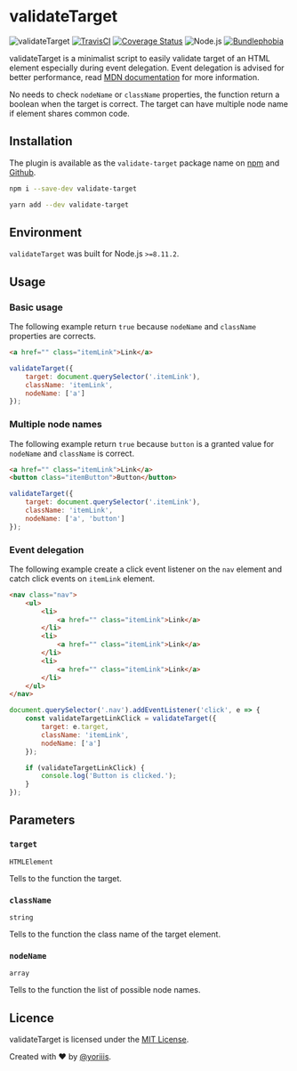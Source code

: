 # validateTarget

![validateTarget](https://img.shields.io/badge/validate--target-v1.0.0-546e7a.svg?style=for-the-badge) [![TravisCI](https://img.shields.io/travis/com/yoriiis/validate-target/master?style=for-the-badge)](https://travis-ci.com/yoriiis/validate-target) [![Coverage Status](https://img.shields.io/coveralls/github/yoriiis/validate-target?style=for-the-badge)](https://coveralls.io/github/yoriiis/validate-target?branch=master) ![Node.js](https://img.shields.io/node/v/validate-target?style=for-the-badge) [![Bundlephobia](https://img.shields.io/bundlephobia/minzip/validate-target?style=for-the-badge)](https://bundlephobia.com/result?p=validate-target@latest)

validateTarget is a minimalist script to easily validate target of an HTML element especially during event delegation. Event delegation is advised for better performance, read [MDN documentation](https://developer.mozilla.org/en-US/docs/Learn/JavaScript/Building_blocks/Events#Event_delegation) for more information.

No needs to check `nodeName` or `className` properties, the function return a boolean when the target is correct. The target can have multiple node name if element shares common code.

## Installation

The plugin is available as the `validate-target` package name on [npm](https://www.npmjs.com/package/validate-target) and [Github](https://github.com/yoriiis/validate-target).

```bash
npm i --save-dev validate-target
```

```bash
yarn add --dev validate-target
```

## Environment

`validateTarget` was built for Node.js `>=8.11.2`.

## Usage

### Basic usage

The following example return `true` because `nodeName` and `className` properties are corrects.

```html
<a href="" class="itemLink">Link</a>
```

```javascript
validateTarget({
    target: document.querySelector('.itemLink'),
    className: 'itemLink',
    nodeName: ['a']
});
```

### Multiple node names

The following example return `true` because `button` is a granted value for `nodeName` and `className` is correct.

```html
<a href="" class="itemLink">Link</a>
<button class="itemButton">Button</button>
```

```javascript
validateTarget({
    target: document.querySelector('.itemLink'),
    className: 'itemLink',
    nodeName: ['a', 'button']
});
```

### Event delegation

The following example create a click event listener on the `nav` element and catch click events on `itemLink` element.

```html
<nav class="nav">
    <ul>
        <li>
            <a href="" class="itemLink">Link</a>
        </li>
        <li>
            <a href="" class="itemLink">Link</a>
        </li>
        <li>
            <a href="" class="itemLink">Link</a>
        </li>
    </ul>
</nav>
```

```javascript
document.querySelector('.nav').addEventListener('click', e => {
    const validateTargetLinkClick = validateTarget({
        target: e.target,
        className: 'itemLink',
        nodeName: ['a']
    });

    if (validateTargetLinkClick) {
        console.log('Button is clicked.');
    }
});
```

## Parameters

### `target`

`HTMLElement`

Tells to the function the target.

### `className`

`string`

Tells to the function the class name of the target element.

### `nodeName`

`array`

Tells to the function the list of possible node names.

## Licence

validateTarget is licensed under the [MIT License](http://opensource.org/licenses/MIT).

Created with ♥ by [@yoriiis](http://github.com/yoriiis).
